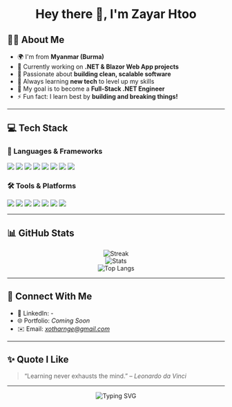 <h1 align="center">Hey there 👋, I'm Zayar Htoo</h1>


## 👨‍💻 About Me

- 🌍 I'm from **Myanmar (Burma)**
- 💼 Currently working on **.NET & Blazor Web App projects**
- 🚀 Passionate about **building clean, scalable software**
- 🌱 Always learning **new tech** to level up my skills
- 🎯 My goal is to become a **Full-Stack .NET Engineer**
- ⚡ Fun fact: I learn best by **building and breaking things!**

---

## 💻 Tech Stack

### 🧠 Languages & Frameworks
<p align="left">
  <img src="https://img.shields.io/badge/C%23-239120.svg?style=for-the-badge&logo=c-sharp&logoColor=white"/>
  <img src="https://img.shields.io/badge/.NET-512BD4.svg?style=for-the-badge&logo=dotnet&logoColor=white"/>
  <img src="https://img.shields.io/badge/Blazor-512BD4.svg?style=for-the-badge&logo=blazor&logoColor=white"/>
  <img src="https://img.shields.io/badge/Java-Spring-6DB33F.svg?style=for-the-badge&logo=spring&logoColor=white"/>
  <img src="https://img.shields.io/badge/SpringBoot-6DB33F.svg?style=for-the-badge&logo=spring-boot&logoColor=white"/>
  <img src="https://img.shields.io/badge/JavaScript-F7DF1E.svg?style=for-the-badge&logo=javascript&logoColor=black"/>
  <img src="https://img.shields.io/badge/HTML5-E34F26.svg?style=for-the-badge&logo=html5&logoColor=white"/>
  <img src="https://img.shields.io/badge/CSS3-1572B6.svg?style=for-the-badge&logo=css3&logoColor=white"/>
</p>

### 🛠️ Tools & Platforms
<p align="left">
  <img src="https://img.shields.io/badge/Git-F05032.svg?style=for-the-badge&logo=git&logoColor=white"/>
  <img src="https://img.shields.io/badge/GitHub-181717.svg?style=for-the-badge&logo=github&logoColor=white"/>
  <img src="https://img.shields.io/badge/Visual Studio-5C2D91.svg?style=for-the-badge&logo=visual-studio&logoColor=white"/>
  <img src="https://img.shields.io/badge/VS Code-007ACC.svg?style=for-the-badge&logo=visual-studio-code&logoColor=white"/>
  <img src="https://img.shields.io/badge/Postman-FF6C37.svg?style=for-the-badge&logo=postman&logoColor=white"/>
  <img src="https://img.shields.io/badge/Figma-F24E1E.svg?style=for-the-badge&logo=figma&logoColor=white"/>
  <img src="https://img.shields.io/badge/SQL Server-CC2927.svg?style=for-the-badge&logo=microsoft-sql-server&logoColor=white"/>
</p>

---

## 📊 GitHub Stats

<p align="center">
  <img src="https://github-readme-streak-stats.herokuapp.com/?user=ZyH12356d&theme=tokyonight&hide_border=true" alt="Streak" />
  <br/>
  <img src="https://github-readme-stats.vercel.app/api?username=ZyH12356d&show_icons=true&theme=tokyonight&hide_border=true" alt="Stats" />
  <br/>
  <img src="https://github-readme-stats.vercel.app/api/top-langs/?username=ZyH12356d&layout=compact&theme=tokyonight&hide_border=true" alt="Top Langs" />
</p>

---

## 🔗 Connect With Me

- 💼 LinkedIn: *-*
- 🌐 Portfolio: *Coming Soon*
- ✉️ Email: *xotharnge@gmail.com*

---

## ✨ Quote I Like

> “Learning never exhausts the mind.” – *Leonardo da Vinci*

---

<p align="center">
  <img src="https://readme-typing-svg.herokuapp.com?font=Fira+Code&pause=1000&color=F70000&center=true&vCenter=true&multiline=true&width=600&lines=Thanks+for+visiting!+Have+a+great+day+👋" alt="Typing SVG" />
</p>
